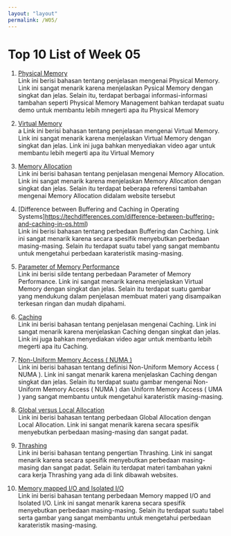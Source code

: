 ```yaml
---
layout: "layout"
permalink: /W05/
---
```


# Top 10 List of Week 05

1. [Physical Memory](http://www.brokenthorn.com/Resources/OSDev17.html)<br>
Link ini berisi bahasan tentang penjelasan mengenai Physical Memory. 
Link ini sangat menarik karena menjelaskan Pysical Memory dengan singkat dan jelas.
Selain itu, terdapat berbagai informasi-informasi tambahan seperti Physical Memory Management bahkan terdapat suatu demo
untuk membantu lebih mnegerti apa itu Physical Memory

2. [Virtual Memory](https://searchstorage.techtarget.com/definition/virtual-memory)<br>a
Link ini berisi bahasan tentang penjelasan mengenai Virtual Memory. 
Link ini sangat menarik karena menjelaskan Virtual Memory dengan singkat dan jelas.
Link ini juga bahkan menyediakan video agar untuk membantu lebih megerti apa itu Virtual Memory

3. [Memory Allocation](https://www.sciencedirect.com/topics/engineering/memory-allocation)<br>
Link ini berisi bahasan tentang penjelasan mengenai Memory Allocation. 
Link ini sangat menarik karena menjelaskan Memory Allocation dengan singkat dan jelas.
Selain itu terdapat beberapa referensi tambahan mengenai Memory Allocation didalam website tersebut

4. [Difference between Buffering and Caching in Operating Systems]https://techdifferences.com/difference-between-buffering-and-caching-in-os.html)<br>
Link ini berisi bahasan tentang perbedaan Buffering dan Caching. 
Link ini sangat menarik karena secara spesifik menyebutkan perbedaan masing-masing.
Selain itu terdapat suatu tabel yang sangat membantu untuk mengetahui perbedaan karateristik masing-masing.

5. [Parameter of Memory Performance](https://www.docsity.com/en/memory-performance-parameters-computer-architecture-lecture-slides/202501/)<br>
Link ini berisi silde tentang perbedaan Parameter of Memory Performance. 
Link ini sangat menarik karena menjelaskan Virtual Memory dengan singkat dan jelas.
Selain itu terdapat suatu gambar yang mendukung dalam penjelasan membuat materi yang disampaikan terkesan ringan dan mudah dipahami.

6. [Caching](https://www.cloudflare.com/learning/cdn/what-is-caching/)<br>
Link ini berisi bahasan tentang penjelasan mengenai Caching. 
Link ini sangat menarik karena menjelaskan Caching dengan singkat dan jelas.
Link ini juga bahkan menyediakan video agar untuk membantu lebih megerti apa itu Caching.

7. [Non-Uniform Memory Access ( NUMA )](https://www.motioncontroltips.com/what-is-non-uniform-memory-access-in-industrial-controls/)<br>
Link ini berisi bahasan tentang definisi Non-Uniform Memory Access ( NUMA ). 
Link ini sangat menarik karena menjelaskan Caching dengan singkat dan jelas.
Selain itu terdapat suatu  gambar mengenai Non-Uniform Memory Access ( NUMA ) dan Uniform Memory Access ( UMA )  yang sangat membantu untuk mengetahui karateristik masing-masing.

8. [Global versus Local Allocation](http://boron.physics.metu.edu.tr/ozdogan/OperatingSystems/week10/node14.html)<br>
Link ini berisi bahasan tentang perbedaan Global Allocation dengan Local Allocation. 
Link ini sangat menarik karena secara spesifik menyebutkan perbedaan masing-masing dan sangat padat.

9. [Thrashing](http://boron.physics.metu.edu.tr/ozdogan/OperatingSystems/week10/node15.html)<br>
Link ini berisi bahasan tentang pengertian Thrashing. 
Link ini sangat menarik karena secara spesifik menyebutkan perbedaan masing-masing dan sangat padat.
Selain itu terdapat materi tambahan yakni cara kerja Thrashing yang ada di link dibawah websites.

10. [Memory mapped I/O and Isolated I/O](https://www.geeksforgeeks.org/memory-mapped-i-o-and-isolated-i-o/)<br>
Link ini berisi bahasan tentang perbedaan Memory mapped I/O and Isolated I/O.
Link ini sangat menarik karena secara spesifik menyebutkan perbedaan masing-masing.
Selain itu terdapat suatu tabel serta gambar yang sangat membantu untuk mengetahui perbedaan karateristik masing-masing.

